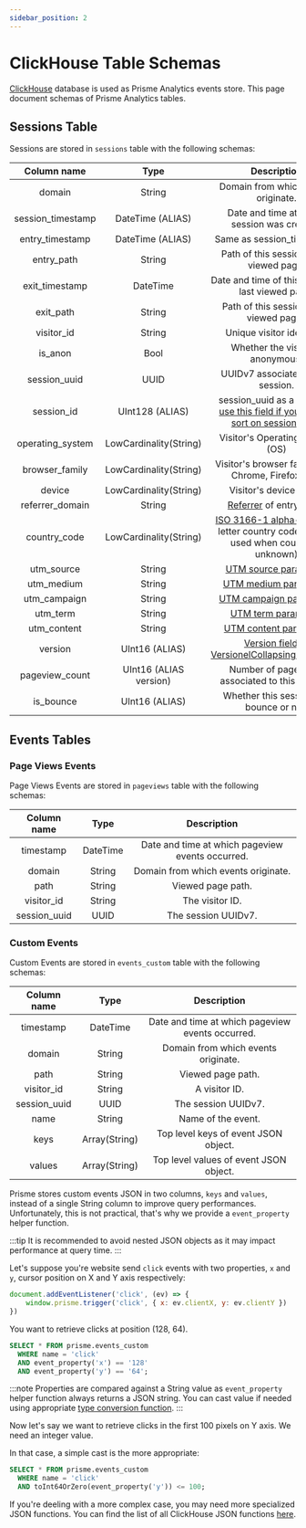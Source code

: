 ```yaml
---
sidebar_position: 2
---
```


# ClickHouse Table Schemas

[ClickHouse](https://clickhouse.com) database is used as Prisme Analytics events store.
This page document schemas of Prisme Analytics tables.

## Sessions Table

Sessions are stored in `sessions` table with the following schemas:

| Column name | Type | Description |
| :---------: | :--: | :---------: |
| domain | String | Domain from which events originate. |
| session_timestamp | DateTime (ALIAS) | Date and time at which session was created. |
| entry_timestamp | DateTime (ALIAS) | Same as session_timestamp. |
| entry_path | String | Path of this session's first viewed page. |
| exit_timestamp | DateTime | Date and time of this session's last viewed page. |
| exit_path | String | Path of this session's last viewed page? |
| visitor_id | String | Unique visitor identifier. |
| is_anon | Bool | Whether the visitor is anonymous. |
| session_uuid | UUID | UUIDv7 associated to this session. |
| session_id | UInt128 (ALIAS) | session_uuid as a UInt128, [use this field if you want to sort on session_uuid](https://clickhouse.com/docs/en/sql-reference/data-types/uuid). |
| operating_system | LowCardinality(String) | Visitor's Operating System (OS) |
| browser_family | LowCardinality(String) | Visitor's browser family (e.g. Chrome, Firefox, etc) |
| device | LowCardinality(String) | Visitor's device name. |
| referrer_domain | String | [Referrer](https://developer.mozilla.org/en-US/docs/Web/HTTP/Headers/Referer) of entry page. |
| country_code | LowCardinality(String) | [ISO 3166-1 alpha-2](https://en.wikipedia.org/wiki/ISO_3166-1_alpha-2) – two-letter country codes. (XX is used when country is unknown) |
| utm_source | String | [UTM source parameter](https://en.wikipedia.org/wiki/UTM_parameters). |
| utm_medium | String | [UTM medium parameter](https://en.wikipedia.org/wiki/UTM_parameters).|
| utm_campaign | String | [UTM campaign parameter](https://en.wikipedia.org/wiki/UTM_parameters).|
| utm_term | String | [UTM term parameter](https://en.wikipedia.org/wiki/UTM_parameters).|
| utm_content | String | [UTM content parameter](https://en.wikipedia.org/wiki/UTM_parameters).|
| version | UInt16 (ALIAS) | [Version field of VersionelCollapsingMergeTree](https://clickhouse.com/docs/en/engines/table-engines/mergetree-family/versionedcollapsingmergetree#version) |
| pageview_count | UInt16 (ALIAS version) | Number of pageviews associated to this session. |
| is_bounce | UInt16 (ALIAS) | Whether this session is a bounce or not. |

## Events Tables

### Page Views Events

Page Views Events are stored in `pageviews` table with the following schemas:

| Column name | Type | Description |
| :---------: | :--: | :---------: |
| timestamp   | DateTime | Date and time at which pageview events occurred. |
| domain | String | Domain from which events originate. |
| path | String | Viewed page path. |
| visitor_id | String | The visitor ID. |
| session_uuid | UUID | The session UUIDv7. |

### Custom Events

Custom Events are stored in `events_custom` table with the following schemas:

| Column name | Type | Description |
| :---------: | :--: | :---------: |
| timestamp   | DateTime | Date and time at which pageview events occurred. |
| domain | String | Domain from which events originate. |
| path | String | Viewed page path. |
| visitor_id | String | A visitor ID. |
| session_uuid | UUID | The session UUIDv7. |
| name | String | Name of the event. |
| keys | Array(String) | Top level keys of event JSON object. |
| values | Array(String) | Top level values of event JSON object. |

Prisme stores custom events JSON in two columns, `keys` and `values`, instead
of a single String column to improve query performances. Unfortunately, this is
not practical, that's why we provide a `event_property` helper function.

:::tip
It is recommended to avoid nested JSON objects as it may impact performance at
query time.
:::

Let's suppose you're website send `click` events with two properties, `x` and
`y`, cursor position on X and Y axis respectively:

```js
document.addEventListener('click', (ev) => {
    window.prisme.trigger('click', { x: ev.clientX, y: ev.clientY })
})
```

You want to retrieve clicks at position (128, 64).

```SQL
SELECT * FROM prisme.events_custom
  WHERE name = 'click'
  AND event_property('x') == '128'
  AND event_property('y') == '64';
```

:::note
Properties are compared against a String value as `event_property` helper function
always returns a JSON string. You can cast value if needed using appropriate
[type conversion function](https://clickhouse.com/docs/en/sql-reference/functions/type-conversion-functions).
:::

Now let's say we want to retrieve clicks in the first 100 pixels on Y axis. We
need an integer value.

In that case, a simple cast is the more appropriate:

```SQL
SELECT * FROM prisme.events_custom
  WHERE name = 'click'
  AND toInt64OrZero(event_property('y')) <= 100;
```

If you're deeling with a more complex case, you may need more specialized JSON
functions. You can find the list of all ClickHouse JSON functions
[here](https://clickhouse.com/docs/en/sql-reference/functions/json-functions).

